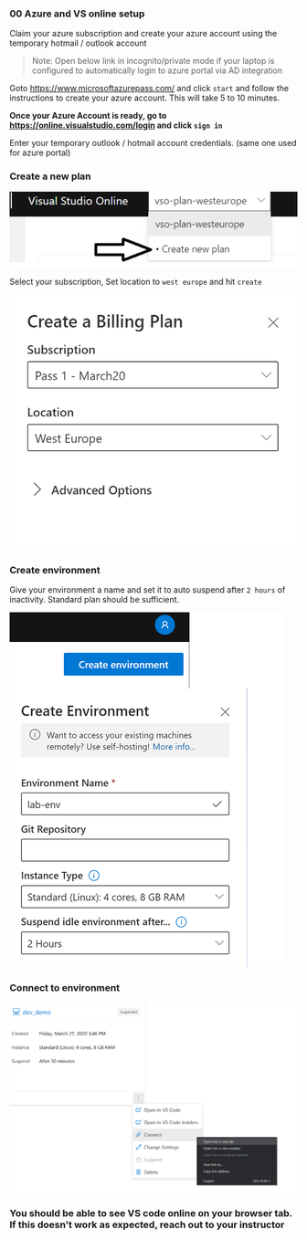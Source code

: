 ### 00 Azure and VS online setup

Claim your azure subscription and create your azure account using the temporary hotmail / outlook account

> Note: Open below link in incognito/private mode if your laptop is configured to automatically login to azure portal via AD integration

Goto https://www.microsoftazurepass.com/ and click `start` and follow the instructions to create your azure account. This will take 5 to 10 minutes.

**Once your Azure Account is ready, go to https://online.visualstudio.com/login and click `sign in`**

Enter your temporary outlook / hotmail account credentials. (same one used for azure portal)

### Create a new plan

![Docker Architecture](../../assets/vs_online_plan.png)

Select your subscription, Set location to `west europe` and hit `create`

![Docker Architecture](../../assets/vs_online_plan_2.png)

### Create environment

Give your environment a name and set it to auto suspend after `2 hours` of inactivity. Standard plan should be sufficient.

![Docker Architecture](../../assets/vs_online_create_env.png)

### Connect to environment

![Docker Architecture](../../assets/vs_online_connect_env.png)

### You should be able to see VS code online on your browser tab. If this doesn't work as expected, reach out to your instructor
